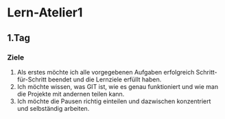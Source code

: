 # Lern-Atelier1
## 1.Tag
### Ziele
1. Als erstes möchte ich alle vorgegebenen Aufgaben erfolgreich Schritt-für-Schritt beendet und die Lernziele erfüllt haben.
2. Ich möchte wissen, was GIT ist, wie es genau funktioniert und wie man die Projekte mit andernen teilen kann.
3. Ich möchte die Pausen richtig einteilen und dazwischen konzentriert und selbständig arbeiten.
